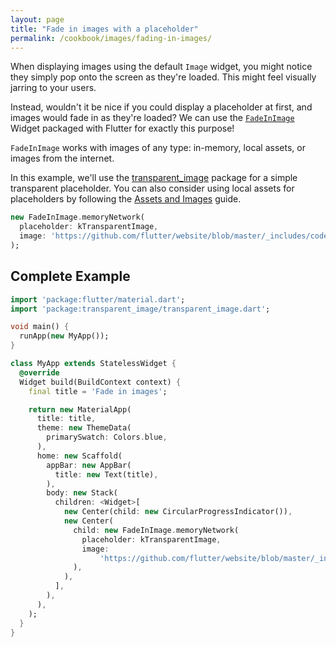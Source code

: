 ```yaml
---
layout: page
title: "Fade in images with a placeholder"
permalink: /cookbook/images/fading-in-images/
---
```


When displaying images using the default `Image` widget, you might notice they 
simply pop onto the screen as they're loaded. This might feel visually jarring
to your users.

Instead, wouldn't it be nice if you could display a placeholder at first, and 
images would fade in as they're loaded? We can use the [`FadeInImage`](https://docs.flutter.io/flutter/widgets/FadeInImage-class.html) 
Widget packaged with Flutter for exactly this purpose!

`FadeInImage` works with images of any type: in-memory, local assets, or images 
from the internet.

In this example, we'll use the [transparent_image](https://pub.dartlang.org/packages/transparent_image)
package for a simple transparent placeholder. You can also consider using local
assets for placeholders by following the [Assets and Images](/assets-and-images/)
guide.

```dart
new FadeInImage.memoryNetwork(
  placeholder: kTransparentImage,
  image: 'https://github.com/flutter/website/blob/master/_includes/code/layout/lakes/images/lake.jpg?raw=true',
);
```

## Complete Example

```dart
import 'package:flutter/material.dart';
import 'package:transparent_image/transparent_image.dart';

void main() {
  runApp(new MyApp());
}

class MyApp extends StatelessWidget {
  @override
  Widget build(BuildContext context) {
    final title = 'Fade in images';

    return new MaterialApp(
      title: title,
      theme: new ThemeData(
        primarySwatch: Colors.blue,
      ),
      home: new Scaffold(
        appBar: new AppBar(
          title: new Text(title),
        ),
        body: new Stack(
          children: <Widget>[
            new Center(child: new CircularProgressIndicator()),
            new Center(
              child: new FadeInImage.memoryNetwork(
                placeholder: kTransparentImage,
                image:
                    'https://github.com/flutter/website/blob/master/_includes/code/layout/lakes/images/lake.jpg?raw=true',
              ),
            ),
          ],
        ),
      ),
    );
  }
}
```